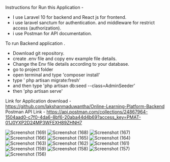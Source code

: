 Instructions for Run this Application - 



* I use Laravel 10 for backend and React js for frontend.
* i use laravel sanctum for authentication. and middleware for restrict access (authorization). 
* i use Postman for API documentation.


To run Backend application .

* Download git repository.
* create .env file and copy env example file details.
* Change the Env file details according to your database.
* go to project folder
* open terminal and type 'composer install'
* type ' php artisan migrate:fresh'
* and then type 'php artisan db:seed --class=AdminSeeder'
* then 'php artisan serve'

Link for Application download - https://github.com/lakshanmaduwantha/Online-Learning-Platform-Backend
Postman API Link - https://api.postman.com/collections/24867964-1504aad0-c7f0-4da6-8bf6-20aba44d4b69?access_key=PMAT-01J0YXP2D24MP3WFEXH89ZHNH7

![Screenshot (169)](https://github.com/lakshanmaduwantha/Online-Learning-Platform-Backend/assets/78168064/9fafa080-c92e-4130-9c5a-68a4ebad8875)
![Screenshot (168)](https://github.com/lakshanmaduwantha/Online-Learning-Platform-Backend/assets/78168064/01a57531-802f-44fa-9b5a-554353854230)
![Screenshot (167)](https://github.com/lakshanmaduwantha/Online-Learning-Platform-Backend/assets/78168064/eeb7f89c-d020-4efe-9a96-5fc79eabb9a9)
![Screenshot (166)](https://github.com/lakshanmaduwantha/Online-Learning-Platform-Backend/assets/78168064/b1a14036-aa3a-4de0-aa73-8221de38e767)
![Screenshot (165)](https://github.com/lakshanmaduwantha/Online-Learning-Platform-Backend/assets/78168064/a780299a-700e-496b-b6e9-50ad17da943a)
![Screenshot (164)](https://github.com/lakshanmaduwantha/Online-Learning-Platform-Backend/assets/78168064/3d986128-9c39-4118-ae8b-83a11dd4a700)
![Screenshot (163)](https://github.com/lakshanmaduwantha/Online-Learning-Platform-Backend/assets/78168064/0737ca20-bd73-4095-b926-7e37917b472e)
![Screenshot (162)](https://github.com/lakshanmaduwantha/Online-Learning-Platform-Backend/assets/78168064/77423d93-89b9-4937-bd88-b3145a5c6954)
![Screenshot (161)](https://github.com/lakshanmaduwantha/Online-Learning-Platform-Backend/assets/78168064/305aff72-649d-463e-a306-17693e795ce8)
![Screenshot (159)](https://github.com/lakshanmaduwantha/Online-Learning-Platform-Backend/assets/78168064/790c16e9-471e-437a-b435-6bfdff36ba87)
![Screenshot (158)](https://github.com/lakshanmaduwantha/Online-Learning-Platform-Backend/assets/78168064/0a0b696e-b2d0-4bb8-b24a-513146f32de1)
![Screenshot (157)](https://github.com/lakshanmaduwantha/Online-Learning-Platform-Backend/assets/78168064/5ed55e6a-03e0-4ffc-a584-1111741b1fe6)
![Screenshot (156)](https://github.com/lakshanmaduwantha/Online-Learning-Platform-Backend/assets/78168064/c91aa321-d0cd-417e-81b3-1df2bc4b6a0f)

